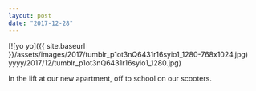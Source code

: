 ```yaml
---
layout: post
date: "2017-12-28"
---
```


[![yo yo]({{ site.baseurl }}/assets/images/2017/tumblr_p1ot3nQ6431r16syio1_1280-768x1024.jpg) yyyy/2017/12/tumblr_p1ot3nQ6431r16syio1_1280.jpg)

In the lift at our new apartment, off to school on our scooters.
